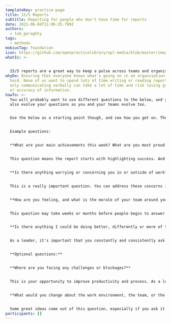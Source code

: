 ```yaml
---
templateKey: practice-page
title: 15/5 Reports
subtitle: Reporting for people who don't have time for reports
date: 2021-06-04T11:06:35.789Z
authors:
  - tom_geraghty
tags:
  - methods
mobiusTag: foundation
icon: https://github.com/openpracticelibrary/opl-media/blob/master/images/Needs%20an%20Image.png?raw=true
whatIs: >-
  

  15/5 reports are a great way to keep a pulse across teams and organisations. They should take no more than 15 minutes to write, and no more than 5 minutes to read.
whyDo: Ensuring that everyone knows what's going on in an organisation can be
  hard. None of us want to spend lots of time writing or reading reports, but
  only communicating verbally can take a lot of time and risk losing granularity
  or accuracy of information.
howTo: >-
  You will probably want to use different questions to the below, and you should
  also evolve your questions as you and your teams evolve too.


  Use the below as a starting point though, and see how you get on. There should be around three "mandatory" questions (though people are free to state "I have nothing to report on", or similar; and you can include a few optional questions that add extra context and ideas.


  Example questions:


  **What are your main achievements this week? What are you most proud of or satisfied with?**


  This question means the report starts with highlighting success. And people should be encouraged to add non-work achievements too.


  **Is there anything worrying or concerning you in or outside of work?**


  This is a really important question. You can address these concerns in your 1-1s, and if multiple people raise the same concern, you can get in front of it before it becomes too big.


  **How are you feeling, and what is the morale of your team around you?**


  This question may take weeks or months before people begin to answer honestly and safely, but it's really important. This is one of the key ways you can keep a pulse on the team culture and morale.


  **Is there anything I could be doing better, differently or more of that would help you?**


  As a leader, it's important that you constantly and consistently ask for feedback. Whilst you might not get any significant feedback every week, asking regularly helps to provide the space to do so. Ensure that you react positively to any feedback you get, and act on it.


  **Optional questions:**


  **Where are you facing any challenges or blockages?**


  This is your opportunity to improve productivity and process. As a leader, a huge part of your role means ensuring that your team can work without anything getting in their way.


  **What would you change about the work environment, the team, or the organisation?**


  Some great ideas come out of this question, especially if you ask it often. Be sure to try to act on any suggestions you receive.
participants: []
---
```

